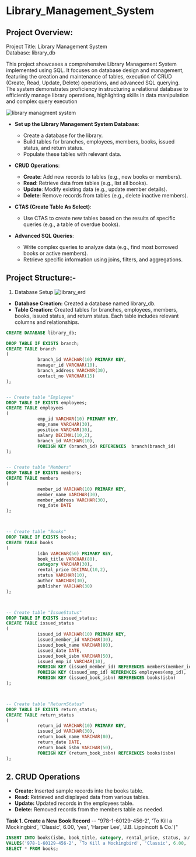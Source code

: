 # Library_Management_System
## Project Overview:
Project Title: Library Management System                                                                                                                              
Database: library_db

This project showcases a comprehensive Library Management System implemented using SQL. It focuses on database design and management,
featuring the creation and maintenance of tables, execution of CRUD (Create, Read, Update, Delete) operations, and advanced SQL querying. 
The system demonstrates proficiency in structuring a relational database to efficiently manage library operations, highlighting skills in 
data manipulation and complex query execution

   ![library managment system](https://github.com/user-attachments/assets/35bdce61-b45c-4f90-9635-43bdb377b9c3)


- **Set up the Library Management System Database**:  
  - Create a database for the library.  
  - Build tables for branches, employees, members, books, issued status, and return status.  
  - Populate these tables with relevant data.  

- **CRUD Operations**:  
  - **Create**: Add new records to tables (e.g., new books or members).  
  - **Read**: Retrieve data from tables (e.g., list all books).  
  - **Update**: Modify existing data (e.g., update member details).  
  - **Delete**: Remove records from tables (e.g., delete inactive members).  

- **CTAS (Create Table As Select)**:  
  - Use CTAS to create new tables based on the results of specific queries (e.g., a table of overdue books).  

- **Advanced SQL Queries**:  
  - Write complex queries to analyze data (e.g., find most borrowed books or active members).  
  - Retrieve specific information using joins, filters, and aggregations.
 
 ## Project Structure:-
 1. Database Setup
  ![library_erd](https://github.com/user-attachments/assets/b167145d-1f32-4374-8445-cef9da386a22)

- **Database Creation:** Created a database named library_db.
- **Table Creation:** Created tables for branches, employees, members, books, issued status, and return status. 
Each table includes relevant columns and relationships.

```sql
CREATE DATABASE library_db;

DROP TABLE IF EXISTS branch;
CREATE TABLE branch
(
            branch_id VARCHAR(10) PRIMARY KEY,
            manager_id VARCHAR(10),
            branch_address VARCHAR(30),
            contact_no VARCHAR(15)
);


-- Create table "Employee"
DROP TABLE IF EXISTS employees;
CREATE TABLE employees
(
            emp_id VARCHAR(10) PRIMARY KEY,
            emp_name VARCHAR(30),
            position VARCHAR(30),
            salary DECIMAL(10,2),
            branch_id VARCHAR(10),
            FOREIGN KEY (branch_id) REFERENCES  branch(branch_id)
);


-- Create table "Members"
DROP TABLE IF EXISTS members;
CREATE TABLE members
(
            member_id VARCHAR(10) PRIMARY KEY,
            member_name VARCHAR(30),
            member_address VARCHAR(30),
            reg_date DATE
);



-- Create table "Books"
DROP TABLE IF EXISTS books;
CREATE TABLE books
(
            isbn VARCHAR(50) PRIMARY KEY,
            book_title VARCHAR(80),
            category VARCHAR(30),
            rental_price DECIMAL(10,2),
            status VARCHAR(10),
            author VARCHAR(30),
            publisher VARCHAR(30)
);



-- Create table "IssueStatus"
DROP TABLE IF EXISTS issued_status;
CREATE TABLE issued_status
(
            issued_id VARCHAR(10) PRIMARY KEY,
            issued_member_id VARCHAR(30),
            issued_book_name VARCHAR(80),
            issued_date DATE,
            issued_book_isbn VARCHAR(50),
            issued_emp_id VARCHAR(10),
            FOREIGN KEY (issued_member_id) REFERENCES members(member_id),
            FOREIGN KEY (issued_emp_id) REFERENCES employees(emp_id),
            FOREIGN KEY (issued_book_isbn) REFERENCES books(isbn) 
);



-- Create table "ReturnStatus"
DROP TABLE IF EXISTS return_status;
CREATE TABLE return_status
(
            return_id VARCHAR(10) PRIMARY KEY,
            issued_id VARCHAR(30),
            return_book_name VARCHAR(80),
            return_date DATE,
            return_book_isbn VARCHAR(50),
            FOREIGN KEY (return_book_isbn) REFERENCES books(isbn)
);
```
## 2. CRUD Operations ##
- **Create:** Inserted sample records into the books table.
- **Read:** Retrieved and displayed data from various tables.
- **Update:** Updated records in the employees table.
- **Delete:** Removed records from the members table as needed.
  
**Task 1. Create a New Book Record** -- "978-1-60129-456-2', 'To Kill a Mockingbird', 'Classic', 6.00, 'yes', 'Harper Lee',                                    'J.B. Lippincott & Co.')"
```sql
INSERT INTO books(isbn, book_title, category, rental_price, status, author, publisher)
VALUES('978-1-60129-456-2', 'To Kill a Mockingbird', 'Classic', 6.00, 'yes', 'Harper Lee', 'J.B. Lippincott & Co.');
SELECT * FROM books;
```
